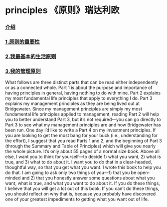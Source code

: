 # principles 《原则》瑞达利欧

### [介绍](介绍.md) ###
### [1.原则的重要性](1.原则的重要性.md) ###
### [2.我最基本的生活原则](2.我最基本的生活原则.md) ###
### [3.我的管理原则](3.我的管理原则.md) ###




What follows are three distinct parts that can be read either independently or as a
connected whole. Part 1 is about the purpose and importance of having principles in
general, having nothing to do with mine. Part 2 explains my most fundamental life
principles that apply to everything I do. Part 3 explains my management principles as
they are being lived out at Bridgewater. Since my management principles are simply my
most fundamental life principles applied to management, reading Part 2 will help you to
better understand Part 3, but it’s not required—you can go directly to Part 3 to see what
my management principles are and how Bridgewater has been run. One day I’d like to
write a Part 4 on my investment principles. If you are looking to get the most bang for
your buck (i.e., understanding for the effort), I suggest that you read Parts 1 and 2, and the
beginning of Part 3 (through the Summary and Table of Principles) which will give you
nearly the whole picture. It’s only about 55 pages of a normal size book.
Above all else, I want you to think for yourself—to decide 1) what you want, 2) what is
true, and 3) what to do about it. I want you to do that in a clear-headed, thoughtful way,
so that you get what you want. I wrote this book to help you do that. I am going to ask
only two things of you—1) that you be open-minded and 2) that you honestly answer some
questions about what you want, what is true, and what you want to do about it. If you
do these things, I believe that you will get a lot out of this book. If you can’t do these
things, you should reflect on why that is, because you probably have discovered one of
your greatest impediments to getting what you want out of life.